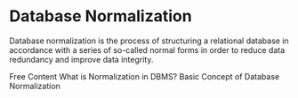 # Database Normalization

Database normalization is the process of structuring a relational database in accordance with a series of so-called normal forms in order to reduce data redundancy and improve data integrity.

<ResourceGroupTitle>Free Content</ResourceGroupTitle>
<BadgeLink colorScheme='yellow' badgeText='Read' href='https://www.guru99.com/database-normalization.html'>What is Normalization in DBMS?</BadgeLink>
<BadgeLink badgeText='Watch' href='https://www.youtube.com/watch?v=xoTyrdT9SZI'>Basic Concept of Database Normalization</BadgeLink>
